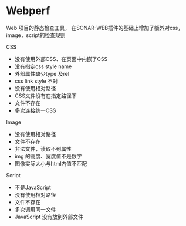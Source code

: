 # Webperf
Web 项目的静态检查工具， 在SONAR-WEB插件的基础上增加了额外对css，image，script的检查规则

CSS

* 没有使用外部CSS、在页面中内嵌了CSS
* 没有指定css style name
* 外部属性缺少type 及rel
* css link style 不对
* 没有使用相对路径
* CSS文件没有在指定路径下
* 文件不存在
* 多次连接统一CSS

Image

* 没有使用相对路径
* 文件不存在
* 非法文件，读取不到属性
* img 的高度、宽度值不是数字
* 图像实际大小与html内值不匹配

Script

* 不是JavaScript
* 没有使用相对路径 
* 文件不存在
* 多次调用同一文件
* JavaScript 没有放到外部文件
